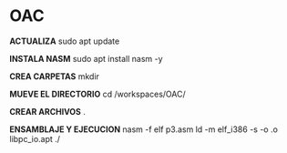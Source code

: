# OAC

**ACTUALIZA**
sudo apt update

**INSTALA NASM**
sudo apt install nasm -y

**CREA CARPETAS**
mkdir <NOMBRE>

**MUEVE EL DIRECTORIO**
cd /workspaces/OAC/<CARPETA>

**CREAR ARCHIVOS**
<NOMBRE>.<EXT>

**ENSAMBLAJE Y EJECUCION**
nasm -f elf p3.asm
ld -m elf_i386 -s -o <CARPETA> <ARCHIVO>.o libpc_io.apt
./<CARPETA>